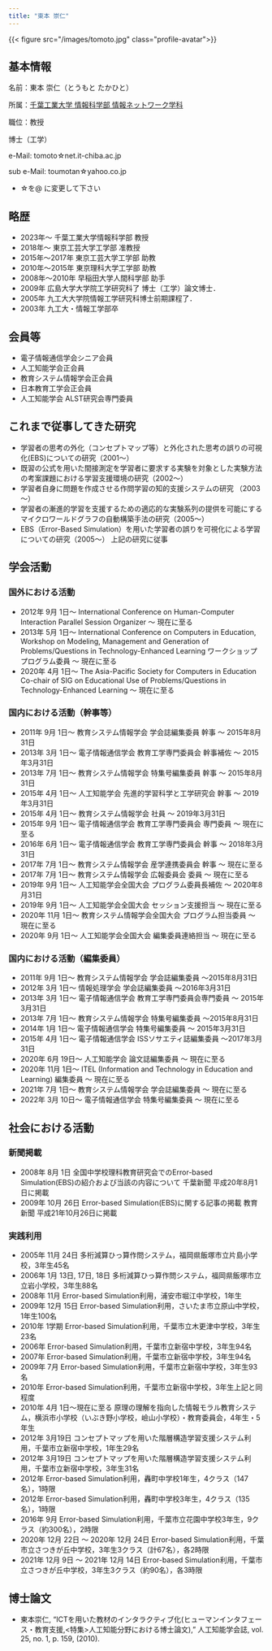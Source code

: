 ```yaml
---
title: "東本 崇仁"
---
```


{{< figure src="/images/tomoto.jpg" class="profile-avatar">}}

## 基本情報

名前：東本 崇仁（とうもと たかひと）

所属：[千葉工業大学 情報科学部 情報ネットワーク学科](https://www.it-chiba.ac.jp/)

職位：教授

博士（工学）

e-Mail: tomoto☆net.it-chiba.ac.jp

sub e-Mail: toumotan☆yahoo.co.jp

- ☆を@ に変更して下さい

## 略歴
* 2023年～ 千葉工業大学情報科学部 教授
* 2018年～ 東京工芸大学工学部 准教授
* 2015年～2017年 東京工芸大学工学部 助教
* 2010年～2015年 東京理科大学工学部 助教
* 2008年～2010年 早稲田大学人間科学部 助手
* 2009年 広島大学大学院工学研究科了 博士（工学）論文博士．
* 2005年 九工大大学院情報工学研究科博士前期課程了．
* 2003年 九工大・情報工学部卒

## 会員等
- 電子情報通信学会シニア会員
- 人工知能学会正会員
- 教育システム情報学会正会員
- 日本教育工学会正会員
- 人工知能学会 ALST研究会専門委員

## これまで従事してきた研究
* 学習者の思考の外化（コンセプトマップ等）と外化された思考の誤りの可視化(EBS)についての研究（2001～）
* 既習の公式を用いた間接測定を学習者に要求する実験を対象とした実験方法の考案課題における学習支援環境の研究（2002～）
* 学習者自身に問題を作成させる作問学習の知的支援システムの研究 （2003～）
* 学習者の漸進的学習を支援するための適応的な実験系列の提供を可能にするマイクロワールドグラフの自動構築手法の研究（2005～）
* EBS（Error-Based Simulation）を用いた学習者の誤りを可視化による学習についての研究（2005～）
上記の研究に従事

## 学会活動
### 国外における活動
* 2012年 9月 1日～ International Conference on Human-Computer Interaction Parallel Session Organizer ～ 現在に至る
* 2013年 5月 1日～ International Conference on Computers in Education, Workshop on Modeling, Management and Generation of Problems/Questions in Technology-Enhanced Learning ワークショッププログラム委員 ～ 現在に至る
* 2020年 4月 1日～ The Asia-Pacific Society for Computers in Education Co-chair of SIG on Educational Use of Problems/Questions in Technology-Enhanced Learning ～ 現在に至る

### 国内における活動（幹事等）
* 2011年 9月 1日～ 教育システム情報学会 学会誌編集委員 幹事 ～ 2015年8月31日
* 2013年 3月 1日～ 電子情報通信学会 教育工学専門委員会 幹事補佐 ～ 2015年3月31日
* 2013年 7月 1日～ 教育システム情報学会 特集号編集委員 幹事 ～ 2015年8月31日
* 2015年 4月 1日～ 人工知能学会 先進的学習科学と工学研究会 幹事 ～ 2019年3月31日
* 2015年 4月 1日～ 教育システム情報学会 社員 ～ 2019年3月31日
* 2015年 9月 1日〜 電子情報通信学会 教育工学専門委員会 専門委員 〜 現在に至る
* 2016年 6月 1日～ 電子情報通信学会 教育工学専門委員会 幹事 ～ 2018年3月31日
* 2017年 7月 1日〜 教育システム情報学会 産学連携委員会 幹事 〜 現在に至る
* 2017年 7月 1日〜 教育システム情報学会 広報委員会 委員 〜 現在に至る
* 2019年 9月 1日～ 人工知能学会全国大会 プログラム委員長補佐 ～ 2020年8月31日
* 2019年 9月 1日～ 人工知能学会全国大会 セッション支援担当 〜 現在に至る
* 2020年 11月 1日〜 教育システム情報学会全国大会 プログラム担当委員 〜 現在に至る
* 2020年 9月 1日～ 人工知能学会全国大会 編集委員連絡担当 〜 現在に至る

### 国内における活動（編集委員）
* 2011年 9月 1日～ 教育システム情報学会 学会誌編集委員 ～2015年8月31日
* 2012年 3月 1日～ 情報処理学会 学会誌編集委員 ～2016年3月31日
* 2013年 3月 1日～ 電子情報通信学会 教育工学専門委員会専門委員 ～ 2015年3月31日
* 2013年 7月 1日～ 教育システム情報学会 特集号編集委員 ～2015年8月31日
* 2014年 1月 1日～ 電子情報通信学会 特集号編集委員 ～ 2015年3月31日
* 2015年 4月 1日～ 電子情報通信学会 ISSソサエティ誌編集委員 ～2017年3月31日
* 2020年 6月 19日～ 人工知能学会 論文誌編集委員 ～ 現在に至る
* 2020年 11月 1日〜 ITEL (Information and Technology in Education and Learning) 編集委員 〜 現在に至る
* 2021年 7月 1日〜 教育システム情報学会 学会誌編集委員 ～ 現在に至る
* 2022年 3月 10日～ 電子情報通信学会 特集号編集委員 ～ 現在に至る
<!-- * 2022年 3月 10日～ 電子情報通信学会 特集号編集委員 ～ 2023年2月1日 -->

## 社会における活動
### 新聞掲載
* 2008年 8月 1日 全国中学校理科教育研究会でのError-based Simulation(EBS)の紹介および当該の内容について 千葉新聞 平成20年8月1日に掲載
* 2009年 10月 26日 Error-based Simulation(EBS)に関する記事の掲載 教育新聞 平成21年10月26日に掲載

### 実践利用
* 2005年 11月 24日 多桁減算ひっ算作問システム，福岡県飯塚市立片島小学校，3年生45名
* 2006年 1月 13日, 17日, 18日 多桁減算ひっ算作問システム，福岡県飯塚市立立岩小学校，3年生88名
* 2008年 11月 Error-based Simulation利用，浦安市堀江中学校，1年生
* 2009年 12月 15日 Error-based Simulation利用，さいたま市立原山中学校，1年生100名
* 2010年 1学期 Error-based Simulation利用，千葉市立木更津中学校，3年生23名
* 2006年 Error-based Simulation利用，千葉市立新宿中学校，3年生94名
* 2007年 Error-based Simulation利用，千葉市立新宿中学校，3年生94名
* 2009年 7月 Error-based Simulation利用，千葉市立新宿中学校，3年生93名
* 2010年 Error-based Simulation利用，千葉市立新宿中学校，3年生上記と同程度
* 2010年 4月 1日～現在に至る 原理の理解を指向した情報モラル教育システム，横浜市小学校（いぶき野小学校，嶮山小学校）・教育委員会，4年生・5年生
* 2012年 3月19日 コンセプトマップを用いた階層構造学習支援システム利用，千葉市立新宿中学校，1年生29名
* 2012年 3月19日 コンセプトマップを用いた階層構造学習支援システム利用，千葉市立新宿中学校，3年生31名
* 2012年 Error-based Simulation利用，轟町中学校1年生，4クラス（147名），1時限
* 2012年 Error-based Simulation利用，轟町中学校3年生，4クラス（135名），1時限
* 2016年 9月 Error-based Simulation利用，千葉市立花園中学校3年生，9クラス（約300名），2時限
* 2020年 12月 22日 〜 2020年 12月 24日 Error-based Simulation利用，千葉市立さつきが丘中学校，3年生3クラス（計67名），各2時限
* 2021年 12月 9日 〜 2021年 12月 14日 Error-based Simulation利用，千葉市立さつきが丘中学校，3年生3クラス（約90名），各3時限

## 博士論文
* 東本崇仁, “ICTを用いた教材のインタラクティブ化(ヒューマンインタフェース・教育支援,<特集>人工知能分野における博士論文),” 人工知能学会誌, vol. 25, no. 1, p. 159, (2010).
